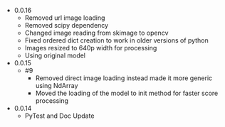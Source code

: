 - 0.0.16
  - Removed url image loading
  - Removed scipy dependency
  - Changed image reading from skimage to opencv
  - Fixed ordered dict creation to work in older versions of python
  - Images resized to 640p width for processing
  - Using original model
- 0.0.15
  - #9
    - Removed direct image loading instead made it more generic using NdArray
    - Moved the loading of the model to init method for faster score processing
- 0.0.14
  - PyTest and Doc Update